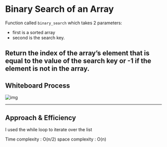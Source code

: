 # Binary Search of an Array
<!-- Description of the challenge -->
Function called `binary_search`
 which takes 2 parameters:

- first is a sorted array
- second is the search key.

Return the index of the array’s element that is equal to the value of the search key
     or -1 if the element is not in the array.
---

## Whiteboard Process
<!-- Embedded whiteboard image -->
![img](./array-binary-search.jpg)

---

## Approach & Efficiency
<!-- What approach did you take? Discuss Why. What is the Big O space/time for this approach? -->
I used the while loop to iterate over the list

Time complexity : O(n/2) space complexity : O(n)